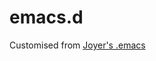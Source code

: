 # emacs.d
Customised from [Joyer's .emacs](https://blog.csdn.net/DelphiNew/article/details/6732295)

